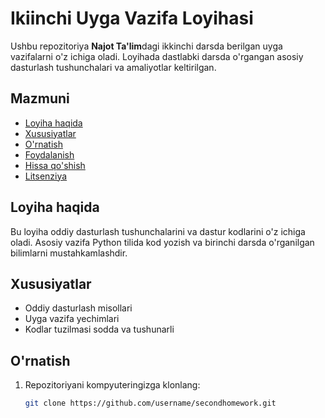 # Ikiinchi Uyga Vazifa Loyihasi

Ushbu repozitoriya **Najot Ta'lim**dagi ikkinchi darsda berilgan uyga vazifalarni o'z ichiga oladi. Loyihada dastlabki darsda o'rgangan asosiy dasturlash tushunchalari va amaliyotlar keltirilgan.

## Mazmuni

- [Loyiha haqida](#loyiha-haqida)
- [Xususiyatlar](#xususiyatlar)
- [O'rnatish](#o'rnatish)
- [Foydalanish](#foydalanish)
- [Hissa qo'shish](#hissa-qo'shish)
- [Litsenziya](#litsenziya)

## Loyiha haqida

Bu loyiha oddiy dasturlash tushunchalarini va dastur kodlarini o'z ichiga oladi. Asosiy vazifa Python tilida kod yozish va birinchi darsda o'rganilgan bilimlarni mustahkamlashdir.

## Xususiyatlar

- Oddiy dasturlash misollari
- Uyga vazifa yechimlari
- Kodlar tuzilmasi sodda va tushunarli

## O'rnatish

1. Repozitoriyani kompyuteringizga klonlang:
   ```bash
   git clone https://github.com/username/secondhomework.git
